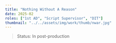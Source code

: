 ```yaml
---
title: "Nothing Without A Reason"
date: 2025-02
roles: ["1st AD", "Script Supervisor", "DIT"]
thumbnail: "../../assets/img/work/thumb/nwar.jpg"
---
```

> Status: In post-production